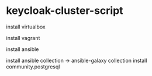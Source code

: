 # keycloak-cluster-script


install virtualbox 

install vagrant

install ansible

install ansible collection -> ansible-galaxy collection install community.postgresql